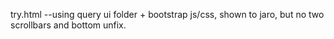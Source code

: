 try.html --using query ui folder + bootstrap js/css, shown to jaro, but no two scrollbars and bottom unfix.